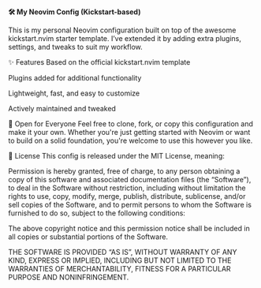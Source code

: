   ****🛠️ My Neovim Config (Kickstart-based)****

  
This is my personal Neovim configuration built on top of the awesome kickstart.nvim starter template. I’ve extended it by adding extra plugins, settings, and tweaks to suit my workflow.

✨ Features
Based on the official kickstart.nvim template

Plugins added for additional functionality

Lightweight, fast, and easy to customize

Actively maintained and tweaked

🤝 Open for Everyone
Feel free to clone, fork, or copy this configuration and make it your own. Whether you're just getting started with Neovim or want to build on a solid foundation, you're welcome to use this however you like.

📜 License
This config is released under the MIT License, meaning:

Permission is hereby granted, free of charge, to any person obtaining a copy of this software and associated documentation files (the “Software”), to deal in the Software without restriction, including without limitation the rights to use, copy, modify, merge, publish, distribute, sublicense, and/or sell copies of the Software, and to permit persons to whom the Software is furnished to do so, subject to the following conditions:

The above copyright notice and this permission notice shall be included in all copies or substantial portions of the Software.

THE SOFTWARE IS PROVIDED “AS IS”, WITHOUT WARRANTY OF ANY KIND, EXPRESS OR IMPLIED, INCLUDING BUT NOT LIMITED TO THE WARRANTIES OF MERCHANTABILITY, FITNESS FOR A PARTICULAR PURPOSE AND NONINFRINGEMENT.
